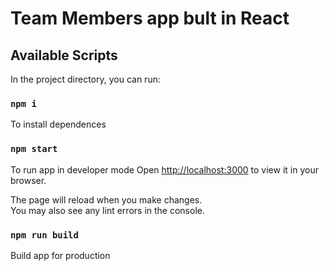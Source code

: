 # Team Members app bult in React


## Available Scripts

In the project directory, you can run:

### `npm i`

To install dependences


### `npm start`

To run app in developer mode
Open [http://localhost:3000](http://localhost:3000) to view it in your browser.

The page will reload when you make changes.\
You may also see any lint errors in the console.

### `npm run build`

Build app for production


